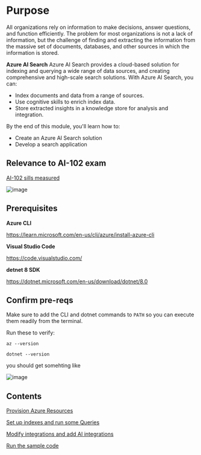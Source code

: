 # Purpose

All organizations rely on information to make decisions, answer questions, and function efficiently. The problem for most organizations is not a lack of information, but the challenge of finding and extracting the information from the massive set of documents, databases, and other sources in which the information is stored.


**Azure AI Search**
Azure AI Search provides a cloud-based solution for indexing and querying a wide range of data sources, and creating comprehensive and high-scale search solutions. With Azure AI Search, you can:

* Index documents and data from a range of sources.
* Use cognitive skills to enrich index data.
* Store extracted insights in a knowledge store for analysis and integration.

By the end of this module, you'll learn how to:

* Create an Azure AI Search solution
* Develop a search application

## Relevance to AI-102 exam

[AI-102 sills measured](https://learn.microsoft.com/en-us/credentials/certifications/resources/study-guides/ai-102)

![image](https://github.com/user-attachments/assets/60a8754e-d89a-45c2-953d-1f8d35844cbb)



## Prerequisites

**Azure CLI**

https://learn.microsoft.com/en-us/cli/azure/install-azure-cli

**Visual Studio Code**

https://code.visualstudio.com/

**detnet 8 SDK**

https://dotnet.microsoft.com/en-us/download/dotnet/8.0

## Confirm pre-reqs

Make sure to add the CLI and dotnet commands to `PATH` so you can execute them readily from the terminal.

Run these to verify:

```
az --version

dotnet --version
```

you should get somehting like

![image](https://github.com/user-attachments/assets/be5cb239-609c-4e12-ac74-6b1ee9c8d585)




## Contents


[Provision Azure Resources](https://github.com/dgusoff/knowledge-mining-code-along/blob/main/instructions/02-%20azure%20environment%20setup.md)

[Set up indexes and run some Queries](https://github.com/dgusoff/knowledge-mining-code-along/blob/main/instructions/03-%20index%20documents.md)

[Modify integrations and add AI integrations](https://github.com/dgusoff/knowledge-mining-code-along/blob/main/instructions/04%20-%20modify-indexes.md)

[Run the sample code](https://github.com/dgusoff/knowledge-mining-code-along/blob/main/instructions/05-run-sample-code.md)
